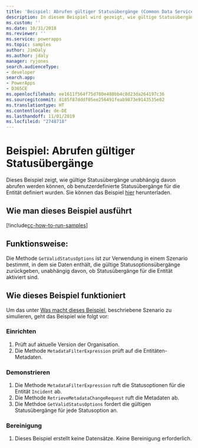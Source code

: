 ```yaml
---
title: 'Beispiel: Abrufen gültiger Statusübergänge (Common Data Service) | Microsoft-Dokumentation'
description: In diesem Beispiel wird gezeigt, wie gültige Statusübergänge abgerufen werden.
ms.custom: ''
ms.date: 10/31/2018
ms.reviewer: ''
ms.service: powerapps
ms.topic: samples
author: JimDaly
ms.author: jdaly
manager: ryjones
search.audienceType:
- developer
search.app:
- PowerApps
- D365CE
ms.openlocfilehash: ee1611f564f75d780e488bb4c8d23da264197c36
ms.sourcegitcommit: 8185f87dddf05ee256491feab9873e9143535e02
ms.translationtype: HT
ms.contentlocale: de-DE
ms.lasthandoff: 11/01/2019
ms.locfileid: "2748718"
---
```

# <a name="sample-retrieve-valid-status-transitions"></a>Beispiel: Abrufen gültiger Statusübergänge

 Dieses Beispiel zeigt, wie gültige Statusübergänge unabhängig davon abrufen werden können, ob benutzerdefinierte Statusübergänge für die Entität definiert wurden. Sie können das Beispiel [hier](https://github.com/Microsoft/PowerApps-Samples/tree/master/cds/orgsvc/C%23/RetrieveValidTransitions) herunterladen.
 
 ## <a name="how-to-run-this-sample"></a>Wie man dieses Beispiel ausführt

[!include[cc-how-to-run-samples](../../includes/cc-how-to-run-samples.md)]


## <a name="what-this-sample-does"></a>Funktionsweise:

Die Methode `GetValidStatusOptions` ist zur Verwendung in einem Szenario bestimmt, in dem sie Daten enthält, die gültige Statusoptionsübergänge zurückgeben, unabhängig davon, ob Statusübergänge für die Entität aktiviert sind.
## <a name="how-this-sample-works"></a>Wie dieses Beispiel funktioniert

Um das unter [Was macht dieses Beispiel](#what-this-sample-does), beschriebene Szenario zu simulieren, geht das Beispiel wie folgt vor:

### <a name="setup"></a>Einrichten

1. Prüft auf aktuelle Version der Organisation.
1. Die Methode `MetadataFilterExpression` prüft auf die Entitäten-Metadaten.

### <a name="demonstrate"></a>Demonstrieren
1. Die Methode `MetadataFilterExpression` ruft die Statusoptionen für die Entität `Incident` ab.
1. Die Methode `RetrieveMetadataChangeRequest` ruft die Metadaten ab.
1. Die Methdoe `GetValidStatusOptions` fordert die gültigen Statusübergänge für jede Statusoption an.

### <a name="clean-up"></a>Bereinigung

1. Dieses Beispiel erstellt keine Datensätze. Keine Bereinigung erforderlich.
